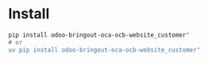 # Install

```bash
pip install odoo-bringout-oca-ocb-website_customer"
# or
uv pip install odoo-bringout-oca-ocb-website_customer"
```
